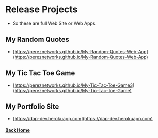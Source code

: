 # Release Projects

  - So these are full Web Site or Web Apps

## My Random Quotes
- [https://pereznetworks.github.io/My-Random-Quotes-Web-App](https://pereznetworks.github.io/My-Random-Quotes-Web-App)


## My Tic Tac Toe Game
- [https://pereznetworks.github.io/My-Tic-Tac-Toe-Game3](https://pereznetworks.github.io/My-Tic-Tac-Toe-Game)


## My Portfolio Site
- [https://dap-dev.herokuapp.com](https://dap-dev.herokuapp.com)


#### [Back Home](README.md)
